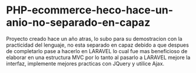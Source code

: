 # PHP-ecommerce-heco-hace-un-anio-no-separado-en-capaz
Proyecto creado hace un año atras, lo subo para su demostracion con la practicidad del lenguaje, no esta separado en capaz debido a que despues de
completarlo pase a hacerlo en LARAVEL lo cual fue mas beneficioso de elaborar en una estructura MVC por lo tanto al pasarlo a LARAVEL mejore la interfaz, 
implemente mejores practicas con JQuery y utilice Ajax.
